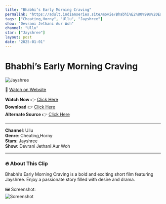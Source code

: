 ```yaml
---
title: "Bhabhi’s Early Morning Craving"
permalink: "https://adult.indianseries.site/movie/Bhabhi%E2%80%99s%20Early%20Morning%20Craving"
tags: ["Cheating,Horny", "Ullu", "Jayshree"]
show: "Devrani Jethani Aur Woh"
channel: "Ullu"
star: ["Jayshree"]
layout: post
date: "2025-01-01"
---
```


# Bhabhi’s Early Morning Craving

![Jayshree](https://shorts.desisins.com/wp-content/uploads/2024/08/Jayshree-Gaikwad-Bhabhis-Early-Mormning-Pyaas-DesiSins.com_.jpg)

🔗 [Watch on Website](https://adult.indianseries.site/movie/Bhabhi%E2%80%99s%20Early%20Morning%20Craving)

**Watch Now** 👉 [Click Here](https://adult.indianseries.site/movie/Bhabhi%E2%80%99s%20Early%20Morning%20Craving)  
**Download** 👉 [Click Here](https://adult.indianseries.site/movie/Bhabhi%E2%80%99s%20Early%20Morning%20Craving)  
**Alternate Source** 👉 [Click Here](https://adult.indianseries.site/movie/Bhabhi%E2%80%99s%20Early%20Morning%20Craving)

---

**Channel**: Ullu  
**Genre**: Cheating,Horny  
**Stars**: Jayshree  
**Show**: Devrani Jethani Aur Woh

---

### 🔥 About This Clip

Bhabhi’s Early Morning Craving is a bold and exciting short film featuring Jayshree. Enjoy a passionate story filled with desire and drama.
 
🖼️ Screenshot:  
![Screenshot](https://shorts.desisins.com/wp-content/uploads/2024/08/Jayshree-Gaikwad-Bhabhis-Early-Mormning-Pyaas-DesiSins.com_.jpg)
